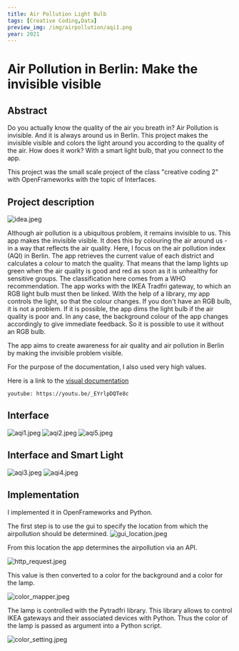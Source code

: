 ```yaml
---
title: Air Pollution Light Bulb
tags: [Creative Coding,Data]
preview_img: /img/airpollution/aqi1.png
year: 2021
---
```


# Air Pollution in Berlin: Make the invisible visible

## Abstract

Do you actually know the quality of the air you breath in? Air Pollution is invisible. And it is always around us in Berlin. This project makes the invisible visible and colors the light around you according to the quality of the air. How does it work? With a smart light bulb, that you connect to the app. 

This project was the small scale project of the class "creative coding 2" with OpenFrameworks with the topic of Interfaces.

## Project description

![idea.jpeg](/img/airpollution/idea.jpeg)

Although air pollution is a ubiquitous problem, it remains invisible to us. This app makes the invisible visible. It does this by colouring the air around us - in a way that reflects the air quality. Here, I focus on the air pollution index (AQI) in Berlin. The app retrieves the current value of each district and calculates a colour to match the quality. That means that the lamp lights up green when the air quality is good and red as soon as it is unhealthy for sensitive groups. The classification here comes from a WHO recommendation. The app works with the IKEA Tradfri gateway, to which an RGB light bulb must then be linked. With the help of a library, my app controls the light, so that the colour changes. If you don't have an RGB bulb, it is not a problem. If it is possible, the app dims the light bulb if the air quality is poor and. In any case, the background colour of the app changes accordingly to give immediate feedback.  So it is possible to use it without an RGB bulb.

The app aims to create awareness for air quality and air pollution in Berlin by making the invisible problem visible.

For the purpose of the documentation, I also used very high values.

Here is a link to the [visual documentation](https://www.youtube.com/watch?v=EYrlpDQTe8c)

`youtube: https://youtu.be/_EYrlpDQTe8c`

## Interface

![aqi1.jpeg](/img/airpollution/aqi1.png)
![aqi2.jpeg](/img/airpollution/aqi2.png)
![aqi5.jpeg](/img/airpollution/aqi5.png)

## Interface and Smart Light

![aqi3.jpeg](/img/airpollution/aqi3.png)
![aqi4.jpeg](/img/airpollution/aqi4.png)

## Implementation

I implemented it in OpenFrameworks and Python.

The first step is to use the gui to specify the location from which the airpollution should be determined. 
![gui_location.jpeg](/img/airpollution/gui_location.jpeg)

From this location the app determines the airpollution via an API.

![http_request.jpeg](/img/airpollution/http_request.jpeg)

This value is then converted to a color for the background and a color for the lamp. 

![color_mapper.jpeg](/img/airpollution/color_mapper.jpeg)

The lamp is controlled with the Pytradfri library. This library allows to control IKEA gateways and their associated devices with Python. Thus the color of the lamp is passed as argument into a Python script.

![color_setting.jpeg](/img/airpollution/color_setting.jpeg)